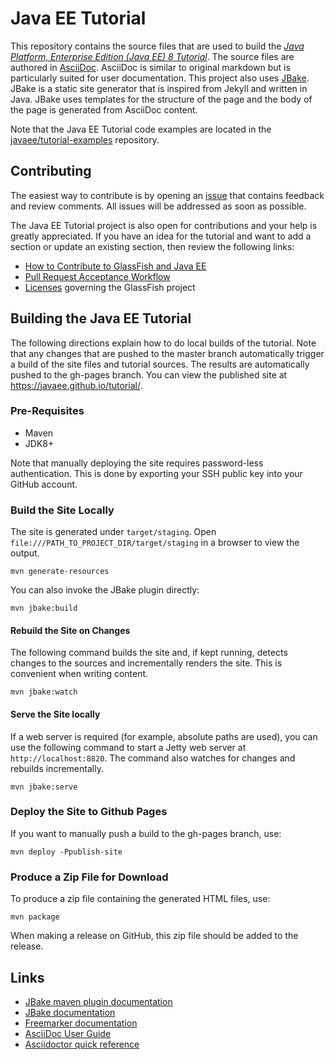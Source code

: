# Java EE Tutorial

This repository contains the source files that are used to build the [_Java Platform, Enterprise Edition (Java EE) 8
Tutorial_](https://javaee.github.io/tutorial/). The source files are authored in [AsciiDoc](http://asciidoc.org/).
AsciiDoc is similar to original markdown but is particularly suited for user documentation. This project also uses
[JBake](http://jbake.org/). JBake is a static site generator that is inspired from Jekyll and written in Java.
JBake uses templates for the structure of the page and the body of the page is generated from AsciiDoc content.

Note that the Java EE Tutorial code examples are located in the
[javaee/tutorial-examples](https://github.com/javaee/tutorial-examples) repository.

## Contributing
The easiest way to contribute is by opening an [issue](https://github.com/javaee/tutorial/issues) that contains
feedback and review comments. All issues will be addressed as soon as possible.

The Java EE Tutorial project is also open for contributions and your help is greatly appreciated. If you have an idea
for the tutorial and want to add a section or update an existing section, then review the following links:

* [How to Contribute to GlassFish and Java EE](https://javaee.github.io/glassfish/how-to-contribute)
* [Pull Request Acceptance Workflow](https://javaee.github.io/glassfish/pr_workflow)
* [Licenses](https://javaee.github.io/glassfish/LICENSE) governing the GlassFish project

## Building the Java EE Tutorial

The following directions explain how to do local builds of the tutorial. Note that any changes that are pushed to the
master branch automatically trigger a build of the site files and tutorial sources. The results are automatically
pushed to the gh-pages branch. You can view the published site at https://javaee.github.io/tutorial/.

### Pre-Requisites

- Maven
- JDK8+

Note that manually deploying the site requires password-less authentication. This is done by exporting your SSH public
key into your GitHub account.

### Build the Site Locally

The site is generated under `target/staging`. Open `file:///PATH_TO_PROJECT_DIR/target/staging` in a browser to view
the output.

```
mvn generate-resources
```

You can also invoke the JBake plugin directly:

```
mvn jbake:build
```

#### Rebuild the Site on Changes

The following command builds the site and, if kept running, detects changes to the sources and incrementally renders
the site. This is convenient when writing content.

```
mvn jbake:watch
```

#### Serve the Site locally

If a web server is required (for example, absolute paths are used), you can use the following command to start a
Jetty web server at `http://localhost:8820`. The command also watches for changes and rebuilds incrementally.

```
mvn jbake:serve
```


### Deploy the Site to Github Pages

If you want to manually push a build to the gh-pages branch, use:

```
mvn deploy -Ppublish-site
```

### Produce a Zip File for Download

To produce a zip file containing the generated HTML files, use:

```
mvn package
```

When making a release on GitHub, this zip file should be added to the release.

## Links

- [JBake maven plugin documentation](https://github.com/Blazebit/jbake-maven-plugin)
- [JBake documentation](http://jbake.org/docs/2.5.1)
- [Freemarker documentation](http://freemarker.org/docs)
- [AsciiDoc User Guide](http://asciidoc.org/userguide.html)
- [Asciidoctor quick reference](http://asciidoctor.org/docs/asciidoc-syntax-quick-reference)
